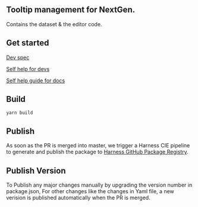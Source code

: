 ## Tooltip management for NextGen.

Contains the dataset & the editor code.

## Get started

[Dev spec](https://harness.atlassian.net/wiki/spaces/CDNG/pages/1578598984/NG+Tooltips+design+spec)

[Self help for devs](https://harness.atlassian.net/wiki/spaces/CDNG/pages/1626800543/NG+Tooltips+-+self+help+for+devs)

[Self help guide for docs](https://harness.atlassian.net/wiki/spaces/CDNG/pages/1626144816/NG+Tooltip+Framework+-+self+help+guide+for+docs)

## Build

`yarn build`

## Publish

As soon as the PR is merged into master, we trigger a Harness CIE pipeline to generate and publish the package to [Harness GitHub Package Registry](https://github.com/orgs/harness/packages).

## Publish Version
To Publish any major changes manually by upgrading the version number in package.json, For other changes like the changes in Yaml file, a new verision is published automatically when the PR is merged.
